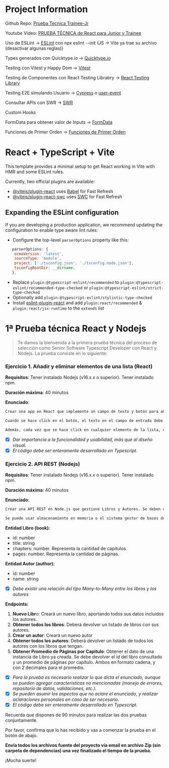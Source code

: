 # Project Information

Github Repo: [Prueba Tecnica Trainee-Jr](https://github.com/FabrizzioLoPresti/add-items-react-vite)

Youtube Video: [PRUEBA TÉCNICA de React para Junior y Trainee](https://www.youtube.com/watch?v=JW_x-Tq5Vt0)

Uso de ESLint -> [ESLint](https://eslint.org/) con npx eslint --init (JS -> Vite ya trae su archivo (desactivar algunas reglas))

Types generados con Quicktype.io -> [Quicktype.io](https://quicktype.io/)

Testing con Vitest y Happy Dom -> [Vitest](https://vitest.dev/)

Testing de Componentes con React Testing Librabry -> [React Testing Library](https://testing-library.com/docs/react-testing-library/intro/)

Testing E2E simulando Usuario -> [Cypress](https://www.cypress.io/) o [user-event](https://testing-library.com/docs/ecosystem-user-event/)

Consultar APIs con SWR -> [SWR](https://swr.vercel.app/)

Custom Hooks

FormData para obtener valor de Inputs -> [FormData](https://developer.mozilla.org/es/docs/Web/API/FormData)

Funciones de Primer Orden -> [Funciones de Primer Orden](https://developer.mozilla.org/es/docs/Glossary/First-class_Function)

# React + TypeScript + Vite

This template provides a minimal setup to get React working in Vite with HMR and some ESLint rules.

Currently, two official plugins are available:

- [@vitejs/plugin-react](https://github.com/vitejs/vite-plugin-react/blob/main/packages/plugin-react/README.md) uses [Babel](https://babeljs.io/) for Fast Refresh
- [@vitejs/plugin-react-swc](https://github.com/vitejs/vite-plugin-react-swc) uses [SWC](https://swc.rs/) for Fast Refresh

## Expanding the ESLint configuration

If you are developing a production application, we recommend updating the configuration to enable type aware lint rules:

- Configure the top-level `parserOptions` property like this:

```js
   parserOptions: {
    ecmaVersion: 'latest',
    sourceType: 'module',
    project: ['./tsconfig.json', './tsconfig.node.json'],
    tsconfigRootDir: __dirname,
   },
```

- Replace `plugin:@typescript-eslint/recommended` to `plugin:@typescript-eslint/recommended-type-checked` or `plugin:@typescript-eslint/strict-type-checked`
- Optionally add `plugin:@typescript-eslint/stylistic-type-checked`
- Install [eslint-plugin-react](https://github.com/jsx-eslint/eslint-plugin-react) and add `plugin:react/recommended` & `plugin:react/jsx-runtime` to the `extends` list

# 1ª Prueba técnica React y Nodejs

> Te damos la bienvenida a la primera prueba técnica del proceso de selección como Senior Software Typescript Developer con React y Nodejs. La prueba consiste en lo siguiente:

### Ejercicio 1. Añadir y eliminar elementos de una lista (React)

**Requisitos**: Tener instalado Nodejs (v16.x.x o superior). Tener instalado npm.

**Duración máxima**: 40 minutos

**Enunciado**:

```bash
Crear una app en React que implemente un campo de texto y botón para añadir un elemento.

Cuando se hace click en el botón, el texto en el campo de entrada debe agregarse a continuación en una lista de elementos.

Además, cada vez que se hace click en cualquier elemento de la lista, debe eliminarse de la lista.
```

- [x] _Dar importancia a la funcionalidad y usabilidad, más que al diseño visual._
- [x] _El código debe ser enteramente desarrollado en Typescript._

### Ejercicio 2. API REST (Nodejs)

**Requisitos**: Tener instalado Nodejs (v16.x.x o superior). Tener instalado npm.

**Duración máxima**: 40 minutos

**Enunciado**:

```bash
Crear una API REST en Node.js que gestione Libros y Autores. Se deben crear 2 endpoints para operar con la misma.

Se puede usar almacenamiento en memoria o el sistema gestor de bases de datos de su preferencia.
```

**Entidad Libro (book):**

- id: number
- title: string
- chapters: number. Representa la cantidad de capítulos.
- pages: number. Representa la cantidad de páginas.

**Entidad Autor (author):**

- id: number
- name: string

- [x] _Debe existir una relación del tipo Many-to-Many entre los libros y los autores_

**Endpoints:**

1. **Nuevo Libr**o: Creará un nuevo libro, aportando todos sus datos incluidos los autores.
2. **Obtener todos los libros**: Deberá devolver un listado de libros con sus autores.
3. **Crear un autor**: Creará un nuevo autor
4. **Obtener todos los autores**: Deberá devolver un listado de todos los autores con los libros que tengan.
5. **Obtener Promedio de Páginas por Capítulo**: Obtener el dato de una instancia de Libro ya creada. Se debe devolver el id del libro consultado y un promedio de páginas por capítulo. Ambos en formato cadena, y con 2 decimales para el promedio.

- [x] _Para la prueba es necesario realizar lo que dicta el enunciado, aunque se pueden agregar características no mencionadas (manejo de errores, repositorio de datos, validaciones, etc.)._
- [x] _Se pueden asumir los aspectos que no aclare el enunciado, y realizar aclaraciones personales en caso de ser necesario._
- [x] _El código debe ser enteramente desarrollado en Typescript._

Recuerda que dispones de 90 minutos para realizar las dos pruebas conjuntamente.

Por favor, confirma que lo has recibido y vas a comenzar la prueba en el botón de abajo.

**Envía todos los archivos fuente del proyecto vía email en archivo Zip (sin carpeta de dependencias) una vez finalizado el tiempo de la prueba.**

¡Mucha suerte!
